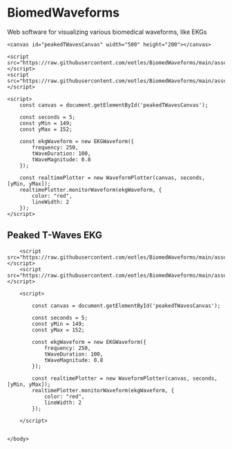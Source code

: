 # BiomedWaveforms
Web software for visualizing various biomedical waveforms, like EKGs

```
<canvas id="peakedTWavesCanvas" width="500" height="200"></canvas>

<script src="https://raw.githubusercontent.com/eotles/BiomedWaveforms/main/assets/js/EKGWaveform.js"></script>
<script src="https://raw.githubusercontent.com/eotles/BiomedWaveforms/main/assets/js/waveformPlotter.js"></script>

<script>
    const canvas = document.getElementById('peakedTWavesCanvas');
    
    const seconds = 5;
    const yMin = 149;
    const yMax = 152;
    
    const ekgWaveform = new EKGWaveform({
        frequency: 250,
        tWaveDuration: 100,
        tWaveMagnitude: 0.8
    });
    
    const realtimePlotter = new WaveformPlotter(canvas, seconds, [yMin, yMax]);
    realtimePlotter.monitorWaveform(ekgWaveform, {
        color: "red",
        lineWidth: 2
    });
</script>
```


<html lang="en">
    <head>
        <title>Example BiomedWavform Usage</title>
    </head>
    <body>
        <h2>Peaked T-Waves EKG</h2>
        <canvas id="peakedTWavesCanvas" width="500" height="200"></canvas>
        
        <script src="https://raw.githubusercontent.com/eotles/BiomedWaveforms/main/assets/js/EKGWaveform.js"></script>
        <script src="https://raw.githubusercontent.com/eotles/BiomedWaveforms/main/assets/js/waveformPlotter.js"></script>
        
        <script>
        
            const canvas = document.getElementById('peakedTWavesCanvas');
            
            const seconds = 5;
            const yMin = 149;
            const yMax = 152;
            
            const ekgWaveform = new EKGWaveform({
                frequency: 250,
                tWaveDuration: 100,
                tWaveMagnitude: 0.8
            });
            
            const realtimePlotter = new WaveformPlotter(canvas, seconds, [yMin, yMax]);
            realtimePlotter.monitorWaveform(ekgWaveform, {
                color: "red",
                lineWidth: 2
            });
            
        </script>
        

    </body>
<html>
